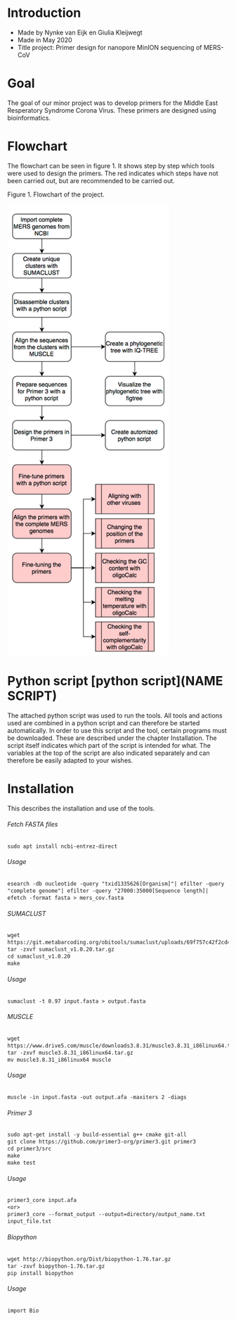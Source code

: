 # Introduction 
* Made by Nynke van Eijk en Giulia Kleijwegt
* Made in May 2020
* Title project: Primer design for nanopore MinION sequencing of MERS-CoV

# Goal
The goal of our minor project was to develop primers for the Middle East Resperatory Syndrome Corona Virus. These primers are designed using bioinformatics.

# Flowchart
The flowchart can be seen in figure 1. It shows step by step which tools were used to design the primers. The red indicates which steps have not been carried out, but are recommended to be carried out.

Figure 1. Flowchart of the project.

![](Images/Flowchart.png)

# Python script [python script](NAME SCRIPT)
The attached python script was used to run the tools. All tools and actions used are combined in a python script and can therefore be started automatically. In order to use this script and the tool, certain programs must be downloaded. These are described under the chapter Installation. The script itself indicates which part of the script is intended for what. The variables at the top of the script are also indicated separately and can therefore be easily adapted to your wishes.

# Installation 
This describes the installation and use of the tools.

###### Fetch FASTA files
```
sudo apt install ncbi-entrez-direct
```
###### Usage 
```
esearch -db nucleotide -query "txid1335626[Organism]"| efilter -query "complete genome"| efilter -query "27000:35000[Sequence length]| efetch -format fasta > mers_cov.fasta
```
###### SUMACLUST
```
wget https://git.metabarcoding.org/obitools/sumaclust/uploads/69f757c42f2cd45212c587e87c75a00f/sumaclust_v1.0.20.tar.gz  
tar -zxvf sumaclust_v1.0.20.tar.gz
cd sumaclust_v1.0.20
make
```
###### Usage
```
sumaclust -t 0.97 input.fasta > output.fasta
```
###### MUSCLE
```
wget https://www.drive5.com/muscle/downloads3.8.31/muscle3.8.31_i86linux64.tar.gz 
tar -zxvf muscle3.8.31_i86linux64.tar.gz
mv muscle3.8.31_i86linux64 muscle
```
###### Usage
```
muscle -in input.fasta -out output.afa -maxiters 2 -diags
```
###### Primer 3
```
sudo apt-get install -y build-essential g++ cmake git-all
git clone https://github.com/primer3-org/primer3.git primer3
cd primer3/src
make
make test
```
###### Usage
```
primer3_core input.afa
<or>
primer3_core --format_output --output=directory/output_name.txt input_file.txt
```
###### Biopython
```
wget http://biopython.org/Dist/biopython-1.76.tar.gz 
tar -zxvf biopython-1.76.tar.gz
pip install biopython
```
###### Usage
```
import Bio
```
